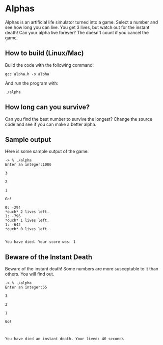<!-- @format -->

# Alphas

Alphas is an artificial life simulator turned into a game. Select a number and see how long you can live. You get 3 lives, but watch out for the instant death! Can your alpha live forever? The doesn't count if you cancel the game.

## How to build (Linux/Mac)

Build the code with the following command:

```
gcc alpha.h -o alpha
```

And run the program with:

```
./alpha
```

## How long can you survive?

Can you find the best number to survive the longest? Change the source code and see if you can make a better alpha.

## Sample output

Here is some sample output of the game:

```
-> % ./alpha
Enter an integer:1000

3

2

1

Go!

0: -294
*ouch* 2 lives left.
1: -796
*ouch* 1 lives left.
1: -642
*ouch* 0 lives left.


You have died. Your score was: 1
```

## Beware of the Instant Death

Beware of the instant death! Some numbers are more susceptable to it than others. You will find out.

```
-> % ./alpha
Enter an integer:55

3

2

1

Go!



You have died an instant death. Your lived: 40 seconds
```
